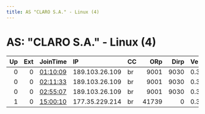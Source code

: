 ```yaml
---
title: AS "CLARO S.A." - Linux (4)
---
```


# AS: "CLARO S.A." - Linux (4)

|   Up |   Ext | JoinTime                                                                                            | IP             | CC   |   ORp |   Dirp | Version   | Contact   | Nickname   |   eFamMembers |
|-----:|------:|:----------------------------------------------------------------------------------------------------|:---------------|:-----|------:|-------:|:----------|:----------|:-----------|--------------:|
|    0 |     0 | [01:10:09](https://metrics.torproject.org/rs.html#details/6A3D505339A0C1BD7F0AF1842403194C37FB1B7F) | 189.103.26.109 | br   |  9001 |   9030 | 0.3.2.10  | none      | bcm2837    |             1 |
|    0 |     0 | [02:11:33](https://metrics.torproject.org/rs.html#details/9536D271B2F95D6DBF2DAA617B53E76EBA928AB2) | 189.103.26.109 | br   |  9001 |   9030 | 0.3.2.10  | none      | bcm2837    |             1 |
|    0 |     0 | [02:55:07](https://metrics.torproject.org/rs.html#details/5D8327143ABD4C7CB714C76D1BA5ACFE5CE048C9) | 189.103.26.109 | br   |  9001 |   9030 | 0.3.2.10  | none      | bcm2837    |             1 |
|    1 |     0 | [15:00:10](https://metrics.torproject.org/rs.html#details/034AF1909CA791B6EF7595380D929572BA8E48F9) | 177.35.229.214 | br   | 41739 |      0 | 0.3.4.10  | None      | snap269    |             1 |
